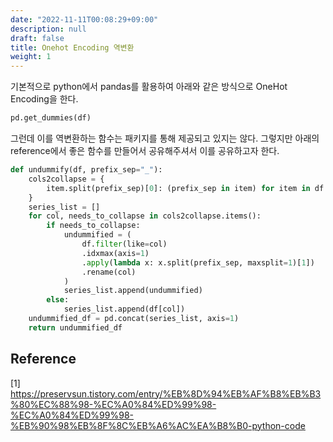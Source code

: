 ```yaml
---
date: "2022-11-11T00:08:29+09:00"
description: null
draft: false
title: Onehot Encoding 역변환
weight: 1
---
```


기본적으로 python에서 pandas를 활용하여 아래와 같은 방식으로 OneHot Encoding을 한다.
```python
pd.get_dummies(df)
```

그런데 이를 역변환하는 함수는 패키지를 통해 제공되고 있지는 않다. 그렇지만 아래의 reference에서 좋은 함수를 만들어서 공유해주셔서 이를 공유하고자 한다.

```python
def undummify(df, prefix_sep="_"):
    cols2collapse = {
        item.split(prefix_sep)[0]: (prefix_sep in item) for item in df.columns
    }
    series_list = []
    for col, needs_to_collapse in cols2collapse.items():
        if needs_to_collapse:
            undummified = (
                df.filter(like=col)
                .idxmax(axis=1)
                .apply(lambda x: x.split(prefix_sep, maxsplit=1)[1])
                .rename(col)
            )
            series_list.append(undummified)
        else:
            series_list.append(df[col])
    undummified_df = pd.concat(series_list, axis=1)
    return undummified_df
```

## Reference
[1] https://preservsun.tistory.com/entry/%EB%8D%94%EB%AF%B8%EB%B3%80%EC%88%98-%EC%A0%84%ED%99%98-%EC%A0%84%ED%99%98-%EB%90%98%EB%8F%8C%EB%A6%AC%EA%B8%B0-python-code